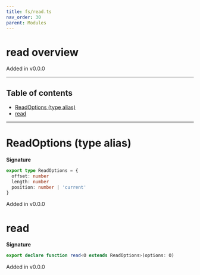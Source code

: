 ```yaml
---
title: fs/read.ts
nav_order: 30
parent: Modules
---
```


# read overview

Added in v0.0.0

---

<h2 class="text-delta">Table of contents</h2>

- [ReadOptions (type alias)](#readoptions-type-alias)
- [read](#read)

---

# ReadOptions (type alias)

**Signature**

```ts
export type ReadOptions = {
  offset: number
  length: number
  position: number | 'current'
}
```

Added in v0.0.0

# read

**Signature**

```ts
export declare function read<O extends ReadOptions>(options: O)
```

Added in v0.0.0
